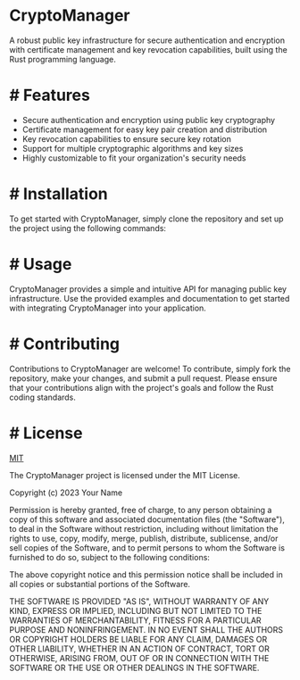 <!-- CryptoManager_20250720104152_2901 -->

# CryptoManager

A robust public key infrastructure for secure authentication and encryption with certificate management and key revocation capabilities, built using the Rust programming language.

# # Features

* Secure authentication and encryption using public key cryptography
* Certificate management for easy key pair creation and distribution
* Key revocation capabilities to ensure secure key rotation
* Support for multiple cryptographic algorithms and key sizes
* Highly customizable to fit your organization's security needs

# # Installation

To get started with CryptoManager, simply clone the repository and set up the project using the following commands:


# # Usage

CryptoManager provides a simple and intuitive API for managing public key infrastructure. Use the provided examples and documentation to get started with integrating CryptoManager into your application.

# # Contributing

Contributions to CryptoManager are welcome! To contribute, simply fork the repository, make your changes, and submit a pull request. Please ensure that your contributions align with the project's goals and follow the Rust coding standards.

# # License

[MIT](https://choosealicense.com/licenses/mit/)

The CryptoManager project is licensed under the MIT License.

Copyright (c) 2023 Your Name

Permission is hereby granted, free of charge, to any person obtaining a copy
of this software and associated documentation files (the "Software"), to deal
in the Software without restriction, including without limitation the rights
to use, copy, modify, merge, publish, distribute, sublicense, and/or sell
copies of the Software, and to permit persons to whom the Software is
furnished to do so, subject to the following conditions:

The above copyright notice and this permission notice shall be included in all
copies or substantial portions of the Software.

THE SOFTWARE IS PROVIDED "AS IS", WITHOUT WARRANTY OF ANY KIND, EXPRESS OR
IMPLIED, INCLUDING BUT NOT LIMITED TO THE WARRANTIES OF MERCHANTABILITY,
FITNESS FOR A PARTICULAR PURPOSE AND NONINFRINGEMENT. IN NO EVENT SHALL THE
AUTHORS OR COPYRIGHT HOLDERS BE LIABLE FOR ANY CLAIM, DAMAGES OR OTHER
LIABILITY, WHETHER IN AN ACTION OF CONTRACT, TORT OR OTHERWISE, ARISING FROM,
OUT OF OR IN CONNECTION WITH THE SOFTWARE OR THE USE OR OTHER DEALINGS IN THE
SOFTWARE.